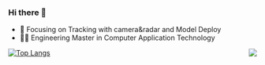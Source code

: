 ### Hi there 👋
- 📖 Focusing on Tracking with camera&radar and Model Deploy
- 👨‍🔧 Engineering Master in Computer Application Technology

[![Top Langs](https://github-readme-stats.vercel.app/api/top-langs/?username=GodIsBoom&layout=compact)](https://github.com/anuraghazra/github-readme-stats)
<img align="right" src="https://github-readme-stats.vercel.app/api?username=GodIsBoom&show_icons=true&icon_color=CE1D2D&text_color=718096&bg_color=ffffff&hide_title=true" />



<!--
**GodIsBoom/GodIsBoom** is a ✨ _special_ ✨ repository because its `README.md` (this file) appears on your GitHub profile.

Here are some ideas to get you started:

- 🔭 I’m currently working on ...
- 🌱 I’m currently learning ...
- 👯 I’m looking to collaborate on ...
- 🤔 I’m looking for help with ...
- 💬 Ask me about ...
- 📫 How to reach me: ...
- 😄 Pronouns: ...
- ⚡ Fun fact: ...
-->
